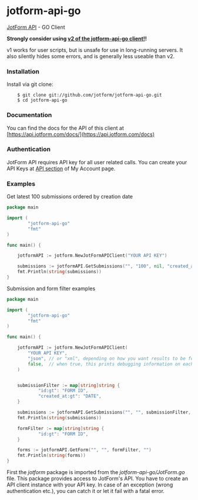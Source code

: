 jotform-api-go
==============
[JotForm API](https://api.jotform.com/docs/) - GO Client

**Strongly consider using [v2 of the jotform-api-go client!](https://github.com/jotform/jotform-api-go/v2)!**

v1 works for user scripts, but is unsafe for use in long-running servers.
It also silently hides some errors, and is generally less useable than v2.

### Installation

Install via git clone:

        $ git clone git://github.com/jotform/jotform-api-go.git
        $ cd jotform-api-go

### Documentation

You can find the docs for the API of this client at [https://api.jotform.com/docs/](https://api.jotform.com/docs)

### Authentication

JotForm API requires API key for all user related calls. You can create your API Keys at  [API section](https://www.jotform.com/myaccount/api) of My Account page.

### Examples

Get latest 100 submissions ordered by creation date

```go
package main

import (
        "jotform-api-go"
        "fmt"
)

func main() {

    jotformAPI := jotform.NewJotFormAPIClient("YOUR API KEY")

    submissions := jotformAPI.GetSubmissions("", "100", nil, "created_at")
    fmt.Println(string(submissions))
}
``` 
    
Submission and form filter examples

```go
package main

import (
        "jotform-api-go"
        "fmt"
)

func main() {

    jotformAPI := jotform.NewJotFormAPIClient(
        "YOUR API KEY",
        "json", // or "xml", depending on how you want results to be formatted
        false,  // when true, this prints debugging information on each request
    )


    submissionFilter := map[string]string {
            "id:gt": "FORM ID",
            "created_at:gt": "DATE",
    }

    submissions := jotformAPI.GetSubmissions("", "", submissionFilter, "")
    fmt.Println(string(submissions))

    formFilter := map[string]string {
            "id:gt": "FORM ID",       
    }

    forms := jotformAPI.GetForm("", "", formFilter, "")
    fmt.Println(string(forms))
}
``` 

First the _jotform_ package is imported from the _jotform-api-go/JotForm.go_ file. This package provides access to JotForm's API. You have to create an API client instance with your API key. 
In case of an exception (wrong authentication etc.), you can catch it or let it fail with a fatal error.
